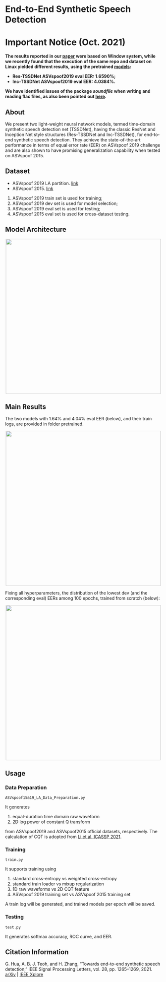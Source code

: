 # End-to-End Synthetic Speech Detection

# Important Notice (Oct. 2021)
**The results reported in our [paper](https://ieeexplore.ieee.org/document/9456037) were based on Window system, while we recently found that the execution of the same repo and dataset on Linux yielded different results, using the pretrained [models](https://github.com/ghuawhu/end-to-end-synthetic-speech-detection/tree/main/pretrained):**

- **Res-TSSDNet ASVspoof2019 eval EER: 1.6590%;**
- **Inc-TSSDNet ASVspoof2019 eval EER: 4.0384%.**

**We have identified issues of the package *soundfile* when writing and reading flac files, as also been pointed out [here](https://github.com/ghuawhu/end-to-end-synthetic-speech-detection/issues/2).**

## About
We present two light-weight neural network models, termed time-domain synthetic speech detection net (TSSDNet), having the classic ResNet and Inception Net style structures (Res-TSSDNet and Inc-TSSDNet), for end-to-end synthetic speech detection. They achieve the state-of-the-art performance in terms of equal error rate (EER) on ASVspoof 2019 challenge and are also shown to have promising generalization capability when tested on ASVspoof 2015. 

## Dataset
- ASVspoof 2019 LA partition. [link](https://datashare.ed.ac.uk/handle/10283/3336)
- ASVspoof 2015. [link](https://datashare.ed.ac.uk/handle/10283/853)
  
1. ASVspoof 2019 train set is used for training;
2. ASVspoof 2019 dev set is used for model selection;
3. ASVspoof 2019 eval set is used for testing;
4. ASVspoof 2015 eval set is used for cross-dataset testing.

## Model Architecture
<center><img src="https://github.com/ghuawhu/end-to-end-synthetic-speech-detection/raw/main/imgs/1.png" width="500"></center>

## Main Results
The two models with 1.64% and 4.04% eval EER (below), and their train logs, are provided in folder pretrained.

<center><img src="https://github.com/ghuawhu/end-to-end-synthetic-speech-detection/raw/main/imgs/2.png" width="500"></center>

Fixing all hyperparameters, the distribution of the lowest dev (and the corresponding eval) EERs among 100 epochs, trained from scratch (below):

<center><img src="https://github.com/ghuawhu/end-to-end-synthetic-speech-detection/raw/main/imgs/3.png" width="500"></center>

## Usage
### Data Preparation 
```
ASVspoof15&19_LA_Data_Preparation.py
```
It generates 
1) equal-duration time domain raw waveform
2) 2D log power of constant Q transform

from ASVspoof2019 and ASVspoof2015 official datasets, respectively. The calculation of CQT is adopted from [Li et al. ICASSP 2021](https://github.com/lixucuhk/ASV-anti-spoofing-with-Res2Net).

### Training 
```
train.py
```
It supports training using 
1) standard cross-entropy vs weighted cross-entropy
2) standard train loader vs mixup regularization
3) 1D raw waveforms vs 2D CQT feature
4) ASVspoof 2019 training set vs ASVspoof 2015 training set

A train log will be generated, and trained models per epoch will be saved.

### Testing
```
test.py
```
It generates softmax accuracy, ROC curve, and EER.

## Citation Information
G. Hua, A. B. J. Teoh, and H. Zhang, “Towards end-to-end synthetic speech detection,” IEEE Signal Processing Letters, vol. 28, pp. 1265–1269, 2021. [arXiv](https://arxiv.org/abs/2106.06341) | [IEEE Xplore](https://ieeexplore.ieee.org/document/9456037)
